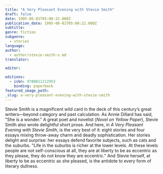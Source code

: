 ```yaml
---
title: "A Very Pleasant Evening with Stevie Smith"
draft: false
date: 1995-06-01T05:00:22.000Z
publication_date: 1995-06-01T05:00:22.000Z
subtitle:
genre: fiction
subgenre:
  - stories
language:
author:
  - author/stevie-smith-s.md
translator:

editor:

editions:
  - isbn: 9780811212953
    binding: paperback
featured_image_path:
_slug: a-very-pleasant-evening-with-stevie-smith
---
```


Stevie Smith is a magnificent wild card in the deck of this century’s great writers––beyond category and past calculation. As Annie Dillard has said, "She is a wonder." A great poet and novelist (_Novel on Yellow Paper_), Stevie Smith also wrote delightful short prose. And here, in _A Very Pleasant Evening with Stevie Smith_, is the very best of it: eight stories and four essays mixing throw-away charm and deadly sophistication. Her stories delight and surprise: her essays defend favorite subjects, such as cats and the suburbs. "Life in the suburbs is richer at the lower levels. At these levels people are not self-conscious at all, they are at liberty to be as eccentric as they please, they do not know they are eccentric." And Stevie herself, at liberty to be as eccentric as she pleased, is the antidote to every form of literary dullness.

